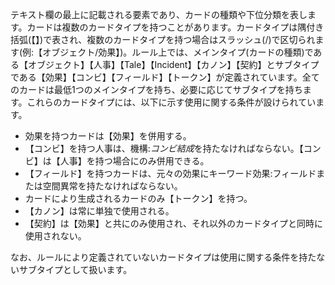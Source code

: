 テキスト欄の最上に記載される要素であり、カードの種類や下位分類を表します。カードは複数のカードタイプを持つことがあります。カードタイプは隅付き括弧(【】)で表され、複数のカードタイプを持つ場合はスラッシュ(/)で区切られます(例:【オブジェクト/効果】)。ルール上では、メインタイプ(カードの種類)である【オブジェクト】【人事】【Tale】【Incident】【カノン】【契約】とサブタイプである【効果】【コンビ】【フィールド】【トークン】が定義されています。全てのカードは最低1つのメインタイプを持ち、必要に応じてサブタイプを持ちます。これらのカードタイプには、以下に示す使用に関する条件が設けられています。
- 効果を持つカードは【効果】を併用する。
- 【コンビ】を持つ人事は、機構:*コンビ結成*を持たなければならない。【コンビ】は【人事】を持つ場合にのみ併用できる。
- 【フィールド】を持つカードは、元々の効果にキーワード効果:フィールドまたは空間異常を持たなければならない。
- カードにより生成されるカードのみ【トークン】を持つ。
- 【カノン】は常に単独で使用される。
- 【契約】は【効果】と共にのみ使用され、それ以外のカードタイプと同時に使用されない。

なお、ルールにより定義されていないカードタイプは使用に関する条件を持たないサブタイプとして扱います。
